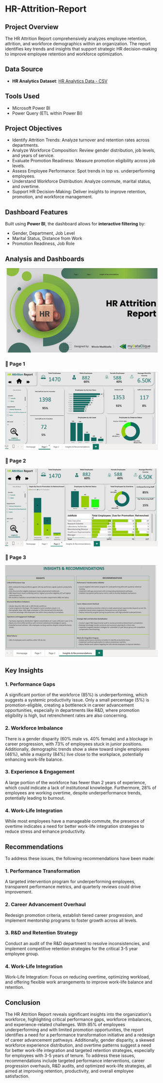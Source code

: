 # HR-Attrition-Report

## Project Overview  
The HR Attrition Report comprehensively analyzes employee retention, attrition, and workforce demographics within an organization. The report identifies key trends and insights that support strategic HR decision-making to improve employee retention and workforce optimization.

## Data Source   
- **HR Analytics Dataset**:
 [HR Analytics Data - CSV](HR%20Analytics%20Data%20-%20HR%20Analytics%20Data.csv)

## Tools Used  
- Microsoft Power BI  
- Power Query (ETL within Power BI)  

## Project Objectives  
- Identify Attrition Trends: Analyze turnover and retention rates across departments.  
- Analyze Workforce Composition: Review gender distribution, job levels, and years of service.  
- Evaluate Promotion Readiness: Measure promotion eligibility across job levels.  
- Assess Employee Performance: Spot trends in top vs. underperforming employees.  
- Understand Workforce Distribution: Analyze commute, marital status, and overtime.  
- Support HR Decision-Making: Deliver insights to improve retention, promotion, and workforce management.

## Dashboard Features  
Built using **Power BI**, the dashboard allows for **interactive filtering** by:  
- Gender, Department, Job Level  
- Marital Status, Distance from Work  
- Promotion Readiness, Job Role  

## Analysis and Dashboards

![Homepage](screenshots/homepage.JPG)

### 📄 Page 1
![Page 1](screenshots/pg1.JPG)

### 📄 Page 2
![Page 2](screenshots/pg2.JPG)

### 📄 Page 3
![Page 3](screenshots/pg3.JPG)


## Key Insights  

### 1. Performance Gaps 
A significant portion of the workforce (85%) is underperforming, which suggests a systemic productivity issue. Only a small percentage (5%) is promotion-eligible, creating a bottleneck in career advancement opportunities, especially in departments like R&D, where promotion eligibility is high, but retrenchment rates are also concerning.

### 2. Workforce Imbalance 
There is a gender disparity (60% male vs. 40% female) and a blockage in career progression, with 73% of employees stuck in junior positions. Additionally, demographic trends show a skew toward single employees (46%), while a majority (84%) live close to the workplace, potentially enhancing work-life balance.  

### 3. Experience & Engagement
A large portion of the workforce has fewer than 2 years of experience, which could indicate a lack of institutional knowledge. Furthermore, 28% of employees are working overtime, despite underperformance trends, potentially leading to burnout.  

### 4. Work-Life Integration 
While most employees have a manageable commute, the presence of overtime indicates a need for better work-life integration strategies to reduce stress and enhance productivity.

## Recommendations  
To address these issues, the following recommendations have been made:

### 1. Performance Transformation  
A targeted intervention program for underperforming employees, transparent performance metrics, and quarterly reviews could drive improvement.  

### 2. Career Advancement Overhaul  
Redesign promotion criteria, establish tiered career progression, and implement mentorship programs to foster growth across all levels.

### 3. R&D and Retention Strategy  
Conduct an audit of the R&D department to resolve inconsistencies, and implement competitive retention strategies for the critical 3-5 year employee group.
  
### 4. Work-Life Integration  
Work-Life Integration: Focus on reducing overtime, optimizing workload, and offering flexible work arrangements to improve work-life balance and retention.

## Conclusion  
The HR Attrition Report reveals significant insights into the organization's workforce, highlighting critical performance gaps, workforce imbalances, and experience-related challenges. With 85% of employees underperforming and with limited promotion opportunities, the report identifies a need for a performance transformation initiative and a redesign of career advancement pathways. Additionally, gender disparity, a skewed workforce experience distribution, and overtime patterns suggest a need for better work-life integration and targeted retention strategies, especially for employees with 3-5 years of tenure. To address these issues, recommendations include targeted performance interventions, career progression overhauls, R&D audits, and optimized work-life strategies, all aimed at improving retention, productivity, and overall employee satisfaction.
